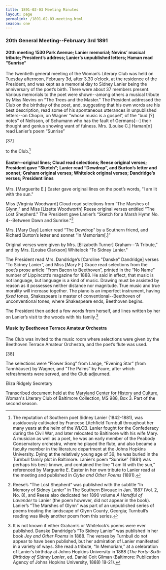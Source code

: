 ```yaml
---
title: 1891-02-03 Meeting Minutes
layout: page
permalink: /1891-02-03-meeting.html
season: one
---
```

### 20th General Meeting--February 3rd 1891

#### 20th meeting 1530 Park Avenue; Lanier memorial; Nevins’ musical tribute; President’s address; Lanier’s unpublished letters; Haman read “Sunrise”

The twentieth general meeting of the Woman’s Literary Club was held on Tuesday afternoon, February 3d, after 3.30 o’clock, at the residence of the President, and was kept as a memorial day to Sidney Lanier being the anniversary of the poet’s birth. There were about 37 members present. Various memorials to the poet were shown--among others a musical tribute by Miss Nevins on “The Trees and the Master." The President addressed the Club on the birthday of the poet, and, suggesting that his own words are his best description, read some of his spontaneous utterances in unpublished letters--on Chopin, on Wagner “whose music is a gospel”, of the “bud [?] notes” of Neilsson, of Schumann who has the fault of Germans[--] their thought and genius showing want of fulness. Mrs. [Louise C.] Haman[n] read Lanier’s poem “Sunrise”

[37]

to the Club.[^lit]

[^lit]: The reputation of Southern poet Sidney Lanier (1842-1881), was assiduously cultivated by Francese Litchfield Turnbull throughout her many years at the helm of the WLCB. Lanier fought for the Confederacy during the Civil War, and later relocated to Baltimore with his wife Mary. A musician as well as a poet, he was an early member of the Peabody Conservatory orchestra, where he played the flute, and also became a faculty member in the literature department at the Johns Hopkins University. Dying at the relatively young age of 39, he was buried in the Turnbull family plot in Baltimore. Lanier’s poem “Sunrise” (1881) was perhaps his best-known, and contained the line “I am lit with the sun,” referenced by Marguerite E. Easter in her own tribute to Lanier read at the meeting and published in _Clytie and Other Poems_ (1891).

#### Easter--original lines; Cloud read selections; Reese original verses; President gave “Sketch”; Lanier read “Dewdrop”, and Burton’s letter and sonnet; Graham original verses; Whitelock original verses; Dandridge’s verses; President lines

Mrs. [Marguerite E.] Easter gave original lines on the poet’s words, “I am lit with the sun."

Miss [Virginia Woodward] Cloud read selections from “The Marshes of Glynn,” and Miss [Lizette Woodworth] Reese original verses entitled “The Lost Shepherd." The President gave Lanier’s “Sketch for a Marsh Hymn No. 4--Between Dawn and Sunrise."[^shepherd]

[^shepherd]: Reese’s “The Lost Shepherd” was published with the subtitle “In Memory of Sidney Lanier” in The Southern Bivouac in Jan. 1887 (Vol. 2, No. 8), and Reese also dedicated her 1890 volume _A Handful of Lavender_ to Lanier (the poem however, did not appear in the book). Lanier’s “The Marshes of Glynn” was part of an unpublished series of poems treating the landscape of Glynn County, Georgia; Turnbull’s reading was likely another poem from this series. 

Mrs. [Mary Day] Lanier read “The Dewdrop” by a Southern friend, and Richard Burton’s letter and sonnet “In Memoriam[.]”

Original verses were given by Mrs. [Elizabeth Turner] Graham--”A Tribute,” and by Mrs. [Louise Clarkson] Whitelock “To Sidney Lanier."

The President read Mrs. Dandridge’s [Caroline "Danske" Dandridge] verses “To Sidney Lanier”, and Miss [Mary F.] Grace read selections from the poet’s prose article “From Bacon to Beethoven”, printed in the “No Name” number of Lippincott’s magazine for 1888. He said in effect, that music is not language, but language is a kind of music. Drawing must be assisted by reason as it possesses neither distance nor magnitude. True music and true morality will increase together. The piano is an imperfect instrument, having _fixed_ tones, Shakespeare is master of conventional--Beethoven of unconventional tones; where Shakespeare ends, Beethoven begins.

The President then added a few words from herself, and lines written by her on Lanier’s visit to the woods with his family.[^whitelock]

[^whitelock]: It is not known if either Graham’s or Whitelock’s poems were ever published. Danske Dandridge’s “To Sidney Lanier” was published in her book _Joy and Other Poems_ in 1888. The verses by Turnbull do not appear to have been published, but her admiration of Lanier manifested in a variety of ways. She read a tribute, “In Memoriam,” at a celebration of Lanier’s birthday at Johns Hopkins University in 1888 (_The Forty-Sixth Birthday of Sidney Lanier_, ed. Daniel Coit Gilman (Baltimore: Publication Agency of Johns Hopkins University, 1888) 18-21).

#### Music by Beethoven Terrace Amateur Orchestra

The Club was invited to the music room where selections were given by the Beethoven Terrace Amateur Orchestra, and the poet’s flute was used.

[38]

The selections were “Flower Song” from Lange, “Evening Star” (from Tannhäuser) by Wagner, and “The Palms” by Faure, after which refreshments were served, and the Club adjourned.

Eliza Ridgely
Secretary

Transcribed document held at the [Maryland Center for History and Culture](http://mdhs.org/), Woman's Literary Club of Baltimore Collection, MS 988, Box 3. Part of the second season.